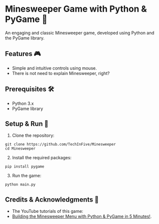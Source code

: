 # Minesweeper Game with Python & PyGame 🐍

An engaging and classic Minesweeper game, developed using Python and the PyGame library. 

## Features 🎮

- Simple and intuitive controls using mouse.
- There is not need to explain Minesweeper, right?

## Prerequisites 🛠

- Python 3.x
- PyGame library

## Setup & Run 🚀

1. Clone the repository:
```
git clone https://github.com/TechInFive/Minesweeper
cd Minesweeper
```

2. Install the required packages:
```
pip install pygame
```

3. Run the game:
```
python main.py
```

## Credits & Acknowledgments 👏

- The YouTube tutorials of this game:
- [Building the Minesweeper Menu with Python & PyGame in 5 Minutes!](https://youtu.be/tBtD132V_O8).
 


